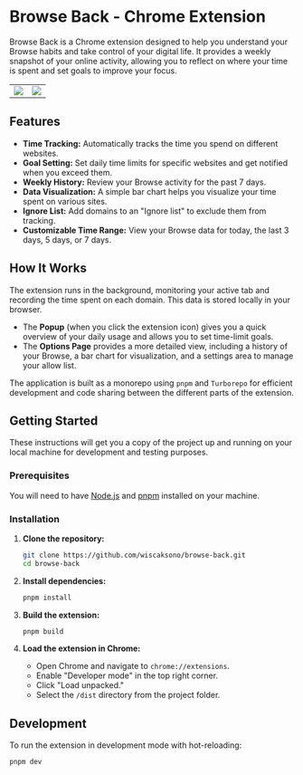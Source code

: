 # Browse Back - Chrome Extension

Browse Back is a Chrome extension designed to help you understand your Browse habits and take control of your digital life. It provides a weekly snapshot of your online activity, allowing you to reflect on where your time is spent and set goals to improve your focus.

<table align="center">
  <tr>
    <td align="center">
      <img src="https://github.com/user-attachments/assets/cc6c02fd-05e0-43d3-9129-6a40ff574ff2" />
    </td>
    <td align="center">
      <img src="https://github.com/user-attachments/assets/45bf5602-b499-4e23-aae7-a3bbd2681351" />
    </td>
  </tr>
</table>


## Features

- **Time Tracking:** Automatically tracks the time you spend on different websites.
- **Goal Setting:** Set daily time limits for specific websites and get notified when you exceed them.
- **Weekly History:** Review your Browse activity for the past 7 days.
- **Data Visualization:** A simple bar chart helps you visualize your time spent on various sites.
- **Ignore List:** Add domains to an "Ignore list" to exclude them from tracking.
- **Customizable Time Range:** View your Browse data for today, the last 3 days, 5 days, or 7 days.

## How It Works

The extension runs in the background, monitoring your active tab and recording the time spent on each domain. This data is stored locally in your browser.

- The **Popup** (when you click the extension icon) gives you a quick overview of your daily usage and allows you to set time-limit goals.
- The **Options Page** provides a more detailed view, including a history of your Browse, a bar chart for visualization, and a settings area to manage your allow list.

The application is built as a monorepo using `pnpm` and `Turborepo` for efficient development and code sharing between the different parts of the extension.

## Getting Started

These instructions will get you a copy of the project up and running on your local machine for development and testing purposes.

### Prerequisites

You will need to have [Node.js](https://nodejs.org/) and [pnpm](https://pnpm.io/installation) installed on your machine.

### Installation

1.  **Clone the repository:**

    ```bash
    git clone https://github.com/wiscaksono/browse-back.git
    cd browse-back
    ```

2.  **Install dependencies:**

    ```bash
    pnpm install
    ```

3.  **Build the extension:**

    ```bash
    pnpm build
    ```

4.  **Load the extension in Chrome:**
    - Open Chrome and navigate to `chrome://extensions`.
    - Enable "Developer mode" in the top right corner.
    - Click "Load unpacked."
    - Select the `/dist` directory from the project folder.

## Development

To run the extension in development mode with hot-reloading:

```bash
pnpm dev
```
